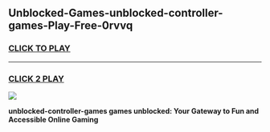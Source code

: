 
## Unblocked-Games-unblocked-controller-games-Play-Free-0rvvq
<h3>
<a href="https://premium76.site?title=unblocked-controller-games&ref=09A">CLICK TO PLAY</a></h3>
<hr>

<h3>
<a href="https://premium76.site?title=unblocked-controller-games&ref=09A">CLICK 2 PLAY</a>
  
</h3>

<a href="https://premium76.site?title=unblocked-controller-games&ref=09A"><img src="https://clearcache.store/games.png"></a>


**unblocked-controller-games games unblocked: Your Gateway to Fun and Accessible Online Gaming**
